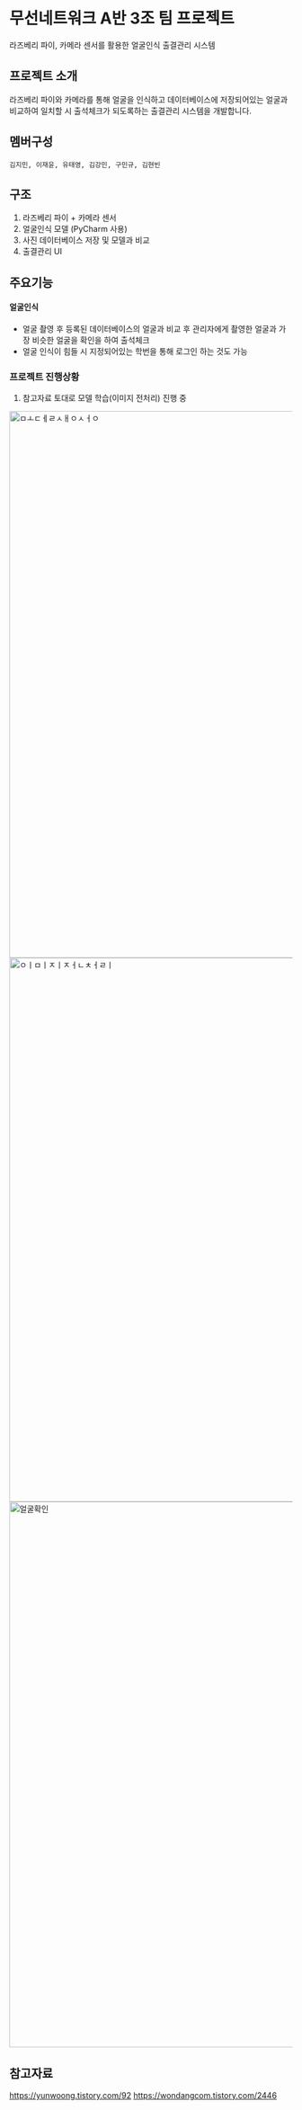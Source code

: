 # 무선네트워크 A반 3조 팀 프로젝트
라즈베리 파이, 카메라 센서를 활용한 얼굴인식 출결관리 시스템

## 프로젝트 소개
라즈베리 파이와 카메라를 통해 얼굴을 인식하고 데이터베이스에 저장되어있는 얼굴과 비교하여 일치할 시
출석체크가 되도록하는 출결관리 시스템을 개발합니다.

## 멤버구성
``` 
김지민, 이재윤, 유태영, 김강민, 구민규, 김현빈
```

## 구조
1. 라즈베리 파이 + 카메라 센서
2. 얼굴인식 모델 (PyCharm 사용)
3. 사진 데이터베이스 저장 및 모델과 비교
4. 출결관리 UI

## 주요기능

#### 얼굴인식
- 얼굴 촬영 후 등록된 데이터베이스의 얼굴과 비교 후 관리자에게 촬영한 얼굴과 가장 비슷한 얼굴을 확인을 하여 출석체크
- 얼굴 인식이 힘들 시 지정되어있는 학번을 통해 로그인 하는 것도 가능

### 프로젝트 진행상황
1. 참고자료 토대로 모델 학습(이미지 전처리) 진행 중
<img width="973" alt="ㅁㅗㄷㅔㄹㅅㅐㅇㅅㅓㅇ" src="https://github.com/JiminGod/WirelessNetwork/assets/129360388/5191915b-b4bf-4864-9045-5725281af161">
<img width="968" alt="ㅇㅣㅁㅣㅈㅣㅈㅓㄴㅊㅓㄹㅣ" src="https://github.com/JiminGod/WirelessNetwork/assets/129360388/fafd1f80-a386-401e-bc12-4d990cf91b9e">
<img width="971" alt="얼굴확인" src="https://github.com/JiminGod/WirelessNetwork/assets/129360388/40f0bc1a-003f-4b36-97d8-911dc297fd03">

## 참고자료
https://yunwoong.tistory.com/92
https://wondangcom.tistory.com/2446
